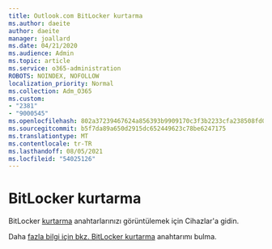 ```yaml
---
title: Outlook.com BitLocker kurtarma
ms.author: daeite
author: daeite
manager: joallard
ms.date: 04/21/2020
ms.audience: Admin
ms.topic: article
ms.service: o365-administration
ROBOTS: NOINDEX, NOFOLLOW
localization_priority: Normal
ms.collection: Adm_O365
ms.custom:
- "2381"
- "9000545"
ms.openlocfilehash: 802a37239467624a856393b9909170c3f3b2233cfa238508fd0515749a71d1a6
ms.sourcegitcommit: b5f7da89a650d2915dc652449623c78be6247175
ms.translationtype: MT
ms.contentlocale: tr-TR
ms.lasthandoff: 08/05/2021
ms.locfileid: "54025126"
---
```

# <a name="bitlocker-recovery"></a>BitLocker kurtarma

BitLocker [kurtarma](https://account.microsoft.com/devices/recoverykey) anahtarlarınızı görüntülemek için Cihazlar'a gidin.

Daha [fazla bilgi için bkz. BitLocker kurtarma](https://support.microsoft.com/help/4026181) anahtarımı bulma.